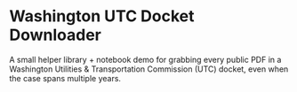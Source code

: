 # Washington UTC Docket Downloader

A small helper library + notebook demo for grabbing every public PDF in a
Washington Utilities & Transportation Commission (UTC) docket, even when the
case spans multiple years.
